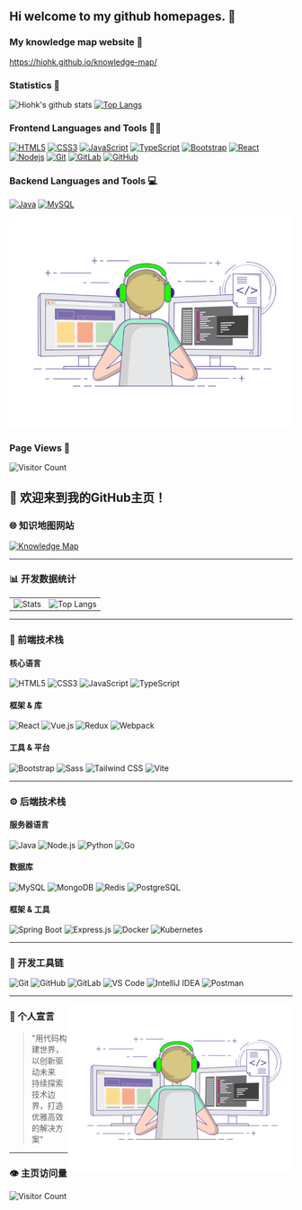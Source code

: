 ## Hi welcome to my github homepages. 👋

### My knowledge map website :page_with_curl:

https://hiohk.github.io/knowledge-map/

### Statistics :tada:
![Hiohk's github stats](https://github-readme-stats.vercel.app/api?username=Hiohk&show_icons=true&count_private=true&hide=stars&include_all_commits=true&theme=light)
[![Top Langs](https://github-readme-stats.vercel.app/api/top-langs/?username=Hiohk&layout=compact)](https://github.com/anuraghazra/github-readme-stats)

### Frontend Languages and Tools 👨‍💻

[![HTML5](https://img.shields.io/badge/-HTML5-E34F26?style=flat&logo=html5&logoColor=white&link=https://github.com/Hiohk)](https://github.com/Hiohk) 
[![CSS3](https://img.shields.io/badge/-CSS3-1572B6?style=flat&logo=css3&link=https://github.com/Hiohk)](https://github.com/Hiohk) 
[![JavaScript](https://img.shields.io/badge/-JavaScript-black?style=flat&logo=javascript&link=https://github.com/Hiohk)](https://github.com/Hiohk) 
[![TypeScript](https://img.shields.io/badge/-TypeScript-007ACC?style=flat&logo=typescript&link=https://github.com/Hiohk)](https://github.com/Hiohk) 
[![Bootstrap](https://img.shields.io/badge/-Bootstrap-563D7C?style=flat&logo=bootstrap&link=https://github.com/Hiohk)](https://github.com/Hiohk) 
[![React](https://img.shields.io/badge/-React-black?style=flat&logo=react&link=https://github.com/Hiohk)](https://github.com/Hiohk) 
[![Nodejs](https://img.shields.io/badge/-Nodejs-black?style=flat&logo=Node.js&link=https://github.com/Hiohk)](https://github.com/Hiohk) 
[![Git](https://img.shields.io/badge/-Git-black?style=flat&logo=git&link=https://github.com/Hiohk)](https://github.com/Hiohk) 
[![GitLab](https://img.shields.io/badge/-GitLab-FCA121?style=flat&logo=gitlab&link=https://github.com/Hiohk)](https://gitlab.com/Hiohk) 
[![GitHub](https://img.shields.io/badge/-GitHub-181717?style=flat&logo=github&link=https://github.com/Hiohk)](https://github.com/Hiohk)


### Backend Languages and Tools :computer:

[![Java](https://img.shields.io/badge/Java-orange?style=flat&logo=java&logoColor=white&link=https://github.com/Hiohk)](https://github.com/v) 
[![MySQL](https://img.shields.io/badge/-MySQL-black?style=flat&logo=mysql&link=https://github.com/Hiohk)](https://github.com/Hiohk)


<img alt="GIF" src="https://raw.githubusercontent.com/devSouvik/devSouvik/master/gif3.gif" width="500"/>

### Page Views 👀 
![Visitor Count](https://profile-counter.glitch.me/Hiohk/count.svg)

## 🚀 欢迎来到我的GitHub主页！ 

### 🌐 知识地图网站
[![Knowledge Map](https://img.shields.io/badge/Knowledge_Map-Online-61DAFB?style=for-the-badge&logo=react&logoColor=white)](https://hiohk.github.io/knowledge-map/)

---

### 📊 开发数据统计
<table>
  <tr>
    <td align="center">
      <img src="https://github-readme-stats.vercel.app/api?username=Hiohk&show_icons=true&count_private=true&include_all_commits=true&theme=radical&hide_border=true&bg_color=30,0d1117,161b22" alt="Stats" width="400">
    </td>
    <td align="center">
      <img src="https://github-readme-stats.vercel.app/api/top-langs/?username=Hiohk&layout=compact&theme=radical&hide_border=true&bg_color=30,161b22,0d1117&langs_count=8" alt="Top Langs" height="165">
    </td>
  </tr>
</table>

---

### 🎨 前端技术栈
#### 核心语言
![HTML5](https://img.shields.io/badge/HTML5-E34F26?style=flat-square&logo=html5&logoColor=white)
![CSS3](https://img.shields.io/badge/CSS3-1572B6?style=flat-square&logo=css3&logoColor=white)
![JavaScript](https://img.shields.io/badge/JavaScript-F7DF1E?style=flat-square&logo=javascript&logoColor=black)
![TypeScript](https://img.shields.io/badge/TypeScript-3178C6?style=flat-square&logo=typescript&logoColor=white)

#### 框架 & 库
![React](https://img.shields.io/badge/React-61DAFB?style=flat-square&logo=react&logoColor=black)
![Vue.js](https://img.shields.io/badge/Vue.js-4FC08D?style=flat-square&logo=vuedotjs&logoColor=white)
![Redux](https://img.shields.io/badge/Redux-764ABC?style=flat-square&logo=redux&logoColor=white)
![Webpack](https://img.shields.io/badge/Webpack-8DD6F9?style=flat-square&logo=webpack&logoColor=black)

#### 工具 & 平台
![Bootstrap](https://img.shields.io/badge/Bootstrap-7952B3?style=flat-square&logo=bootstrap&logoColor=white)
![Sass](https://img.shields.io/badge/Sass-CC6699?style=flat-square&logo=sass&logoColor=white)
![Tailwind CSS](https://img.shields.io/badge/Tailwind_CSS-06B6D4?style=flat-square&logo=tailwindcss&logoColor=white)
![Vite](https://img.shields.io/badge/Vite-646CFF?style=flat-square&logo=vite&logoColor=white)

---

### ⚙️ 后端技术栈
#### 服务器语言
![Java](https://img.shields.io/badge/Java-007396?style=flat-square&logo=openjdk&logoColor=white)
![Node.js](https://img.shields.io/badge/Node.js-339933?style=flat-square&logo=nodedotjs&logoColor=white)
![Python](https://img.shields.io/badge/Python-3776AB?style=flat-square&logo=python&logoColor=white)
![Go](https://img.shields.io/badge/Go-00ADD8?style=flat-square&logo=go&logoColor=white)

#### 数据库
![MySQL](https://img.shields.io/badge/MySQL-4479A1?style=flat-square&logo=mysql&logoColor=white)
![MongoDB](https://img.shields.io/badge/MongoDB-47A248?style=flat-square&logo=mongodb&logoColor=white)
![Redis](https://img.shields.io/badge/Redis-DC382D?style=flat-square&logo=redis&logoColor=white)
![PostgreSQL](https://img.shields.io/badge/PostgreSQL-4169E1?style=flat-square&logo=postgresql&logoColor=white)

#### 框架 & 工具
![Spring Boot](https://img.shields.io/badge/Spring_Boot-6DB33F?style=flat-square&logo=springboot&logoColor=white)
![Express.js](https://img.shields.io/badge/Express.js-000000?style=flat-square&logo=express&logoColor=white)
![Docker](https://img.shields.io/badge/Docker-2496ED?style=flat-square&logo=docker&logoColor=white)
![Kubernetes](https://img.shields.io/badge/Kubernetes-326CE5?style=flat-square&logo=kubernetes&logoColor=white)

---

### 🔧 开发工具链
![Git](https://img.shields.io/badge/Git-F05032?style=flat-square&logo=git&logoColor=white)
![GitHub](https://img.shields.io/badge/GitHub-181717?style=flat-square&logo=github&logoColor=white)
![GitLab](https://img.shields.io/badge/GitLab-FCA121?style=flat-square&logo=gitlab&logoColor=white)
![VS Code](https://img.shields.io/badge/VS_Code-007ACC?style=flat-square&logo=visualstudiocode&logoColor=white)
![IntelliJ IDEA](https://img.shields.io/badge/IntelliJ_IDEA-000000?style=flat-square&logo=intellijidea&logoColor=white)
![Postman](https://img.shields.io/badge/Postman-FF6C37?style=flat-square&logo=postman&logoColor=white)

---

<img align="right" alt="Coding" width="400" src="https://raw.githubusercontent.com/devSouvik/devSouvik/master/gif3.gif">

### 🌟 个人宣言
> "用代码构建世界，以创新驱动未来  
> 持续探索技术边界，打造优雅高效的解决方案"

---

### 👁️ 主页访问量
![Visitor Count](https://komarev.com/ghpvc/?username=Hiohk&color=blueviolet&style=flat-square)
